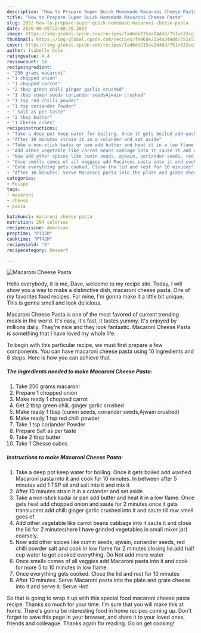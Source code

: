 ```yaml
---
description: "How to Prepare Super Quick Homemade Macaroni Cheese Pasta"
title: "How to Prepare Super Quick Homemade Macaroni Cheese Pasta"
slug: 2852-how-to-prepare-super-quick-homemade-macaroni-cheese-pasta
date: 2020-08-05T22:08:20.205Z
image: https://img-global.cpcdn.com/recipes/fa46de2154a244dd/751x532cq70/macaroni-cheese-pasta-recipe-main-photo.jpg
thumbnail: https://img-global.cpcdn.com/recipes/fa46de2154a244dd/751x532cq70/macaroni-cheese-pasta-recipe-main-photo.jpg
cover: https://img-global.cpcdn.com/recipes/fa46de2154a244dd/751x532cq70/macaroni-cheese-pasta-recipe-main-photo.jpg
author: Isabelle Cole
ratingvalue: 4.4
reviewcount: 14
recipeingredient:
- "250 grams macaroni"
- "1 chopped onion"
- "1 chopped carrot"
- "2 tbsp green chili ginger garlic crushed"
- "1 tbsp cumin seeds coriander seedsAjwain crushed"
- "1 tsp red chilli powder"
- "1 tsp coriander Powder"
- " Salt as per taste"
- "2 tbsp butter"
- "1 Chesse cubes"
recipeinstructions:
- "Take a deep pot keep water for boiling. Once it gets boiled add washed Macaroni pasta into it and cook for 10 minutes. In between after 5 minutes add 1 TSP oil and salt into it and mix it"
- "After 10 minutes strain it in a colander and set aside"
- "Take a non-stick kadai or pan add butter and heat it in a low flame. Once gets heat add chopped onion and saute for 2 minutes.once it gets translucent add chilli ginger garlic crushed into it and saute till raw smell goes of"
- "Add other vegetable like carrot beans cabbage into it saute it and close the lid for 2 minutes(here I have grinded vegetables in small mixer jar) coarsely."
- "Now add other spices like cumin seeds, ajwain, coriander seeds, red chilli powder salt and cook in low flame for 2 minutes closing lid.add half cup water to get cooked everything. Do Not add more water"
- "Once smells comes of all veggies add Macaroni pasta into it and cook for more 5 to 10 minutes in low flame."
- "Once everything gets cooked. Close the lid and rest for 10 minutes"
- "After 10 minutes. Serve Macaroni pasta into the plate and grate cheese into it and serve it. Serve Hot!"
categories:
- Recipe
tags:
- macaroni
- cheese
- pasta

katakunci: macaroni cheese pasta 
nutrition: 204 calories
recipecuisine: American
preptime: "PT35M"
cooktime: "PT42M"
recipeyield: "4"
recipecategory: Dessert

---
```



![Macaroni Cheese Pasta](https://img-global.cpcdn.com/recipes/fa46de2154a244dd/751x532cq70/macaroni-cheese-pasta-recipe-main-photo.jpg)

Hello everybody, it is me, Dave, welcome to my recipe site. Today, I will show you a way to make a distinctive dish, macaroni cheese pasta. One of my favorites food recipes. For mine, I'm gonna make it a little bit unique. This is gonna smell and look delicious.



Macaroni Cheese Pasta is one of the most favored of current trending meals in the world. It's easy, it's fast, it tastes yummy. It's enjoyed by millions daily. They're nice and they look fantastic. Macaroni Cheese Pasta is something that I have loved my whole life.


To begin with this particular recipe, we must first prepare a few components. You can have macaroni cheese pasta using 10 ingredients and 8 steps. Here is how you can achieve that.

<!--inarticleads1-->

##### The ingredients needed to make Macaroni Cheese Pasta:

1. Take 250 grams macaroni
1. Prepare 1 chopped onion
1. Make ready 1 chopped carrot
1. Get 2 tbsp green chili, ginger garlic crushed
1. Make ready 1 tbsp (cumin seeds, coriander seeds,Ajwain crushed)
1. Make ready 1 tsp red chilli powder
1. Take 1 tsp coriander Powder
1. Prepare  Salt as per taste
1. Take 2 tbsp butter
1. Take 1 Chesse cubes




<!--inarticleads2-->

##### Instructions to make Macaroni Cheese Pasta:

1. Take a deep pot keep water for boiling. Once it gets boiled add washed Macaroni pasta into it and cook for 10 minutes. In between after 5 minutes add 1 TSP oil and salt into it and mix it
1. After 10 minutes strain it in a colander and set aside
1. Take a non-stick kadai or pan add butter and heat it in a low flame. Once gets heat add chopped onion and saute for 2 minutes.once it gets translucent add chilli ginger garlic crushed into it and saute till raw smell goes of
1. Add other vegetable like carrot beans cabbage into it saute it and close the lid for 2 minutes(here I have grinded vegetables in small mixer jar) coarsely.
1. Now add other spices like cumin seeds, ajwain, coriander seeds, red chilli powder salt and cook in low flame for 2 minutes closing lid.add half cup water to get cooked everything. Do Not add more water
1. Once smells comes of all veggies add Macaroni pasta into it and cook for more 5 to 10 minutes in low flame.
1. Once everything gets cooked. Close the lid and rest for 10 minutes
1. After 10 minutes. Serve Macaroni pasta into the plate and grate cheese into it and serve it. Serve Hot!




So that is going to wrap it up with this special food macaroni cheese pasta recipe. Thanks so much for your time. I'm sure that you will make this at home. There's gonna be interesting food in home recipes coming up. Don't forget to save this page in your browser, and share it to your loved ones, friends and colleague. Thanks again for reading. Go on get cooking!

